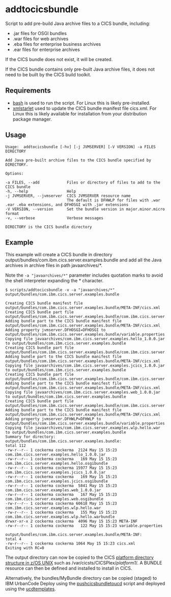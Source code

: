 # addtocicsbundle

Script to add pre-build Java archive files to a CICS bundle, including:

* .jar files for OSGI bundles
* .war files for web archives
* .eba files for enterprise business archives
* .ear files for enterprise archives
 
If the CICS bundle does not exist, it will be created.

If the CICS bundle contains only pre-built Java archive files, it does not need to be built by the CICS build toolkit.
 
## Requirements

* [bash](https://www.gnu.org/software/bash/bash.html?cm_mc_uid=33935548072714933125385&cm_mc_sid_50200000=1493879051&cm_mc_sid_52640000=1493879738#downloading) is used to run the script. For Linux this is likely pre-installed.
* [xmlstarlet](http://xmlstar.sourceforge.net/overview.php) used to update the CICS bundle manifest file cics.xml. For Linux this is likely available for installation from your distribution package manager.
 
## Usage
 
~~~~
Usage:	addtocicsbundle [-hv] [-j JVMSERVER] [-V VERSION] -a FILES DIRECTORY

Add Java pre-built archive files to the CICS bundle specified by DIRECTORY.

Options:

-a FILES, --add            Files or directory of files to add to the CICS bundle
-h, --help                 Help
-j JVMSERVER, --jvmserver  CICS JVMSERVER resource name
                           The default is DFHWLP for files with .war .ear .eba extensions, and DFHOSGI with .jar extensions
-V VERSION, --version      Set the bundle version in major.minor.micro format
-v, --verbose              Verbose messages

DIRECTORY is the CICS bundle directory
~~~~

## Example

This example will create a CICS bundle in directory output/bundles/com.ibm.cics.server.examples.bundle and add all the Java archives in archive files in path javaarchives/*.

Note the `-a "javaarchives/*"` parameter includes quotation marks to avoid the shell interpreter expanding the * character.

~~~~console
$ scripts/addtocicsbundle -v -a "javaarchives/*" output/bundles/com.ibm.cics.server.examples.bundle

Creating CICS bundle manifest file output/bundles/com.ibm.cics.server.examples.bundle/META-INF/cics.xml
Creating CICS bundle part file output/bundles/com.ibm.cics.server.examples.bundle/com.ibm.cics.server.examples.hello.osgibundle
Adding bundle part to the CICS bundle manifest file output/bundles/com.ibm.cics.server.examples.bundle/META-INF/cics.xml
Adding property jvmserver.DFHOSGI=DFHOSGI to output/bundles/com.ibm.cics.server.examples.bundle/variable.properties
Copying file javaarchives/com.ibm.cics.server.examples.hello_1.0.0.jar to output/bundles/com.ibm.cics.server.examples.bundle
Creating CICS bundle part file output/bundles/com.ibm.cics.server.examples.bundle/com.ibm.cics.server.examples.jcics.osgibundle
Adding bundle part to the CICS bundle manifest file output/bundles/com.ibm.cics.server.examples.bundle/META-INF/cics.xml
Copying file javaarchives/com.ibm.cics.server.examples.jcics_1.0.0.jar to output/bundles/com.ibm.cics.server.examples.bundle
Creating CICS bundle part file output/bundles/com.ibm.cics.server.examples.bundle/com.ibm.cics.server.examples.web.osgibundle
Adding bundle part to the CICS bundle manifest file output/bundles/com.ibm.cics.server.examples.bundle/META-INF/cics.xml
Copying file javaarchives/com.ibm.cics.server.examples.web_1.0.0.jar to output/bundles/com.ibm.cics.server.examples.bundle
Creating CICS bundle part file output/bundles/com.ibm.cics.server.examples.bundle/com.ibm.cics.server.examples.wlp.hello.warbundle
Adding bundle part to the CICS bundle manifest file output/bundles/com.ibm.cics.server.examples.bundle/META-INF/cics.xml
Adding property jvmserver.DFHWLP=DFHWLP to output/bundles/com.ibm.cics.server.examples.bundle/variable.properties
Copying file javaarchives/com.ibm.cics.server.examples.wlp.hello.war to output/bundles/com.ibm.cics.server.examples.bundle
Summary for directory:
output/bundles/com.ibm.cics.server.examples.bundle:
total 112
-rw-r--r-- 1 cockerma cockerma  2124 May 15 15:23 com.ibm.cics.server.examples.hello_1.0.0.jar
-rw-r--r-- 1 cockerma cockerma   169 May 15 15:23 com.ibm.cics.server.examples.hello.osgibundle
-rw-r--r-- 1 cockerma cockerma 15977 May 15 15:23 com.ibm.cics.server.examples.jcics_1.0.0.jar
-rw-r--r-- 1 cockerma cockerma   169 May 15 15:23 com.ibm.cics.server.examples.jcics.osgibundle
-rw-r--r-- 1 cockerma cockerma  5841 May 15 15:23 com.ibm.cics.server.examples.web_1.0.0.jar
-rw-r--r-- 1 cockerma cockerma   167 May 15 15:23 com.ibm.cics.server.examples.web.osgibundle
-rw-r--r-- 1 cockerma cockerma 60618 May 15 15:23 com.ibm.cics.server.examples.wlp.hello.war
-rw-r--r-- 1 cockerma cockerma   155 May 15 15:23 com.ibm.cics.server.examples.wlp.hello.warbundle
drwxr-xr-x 2 cockerma cockerma  4096 May 15 15:23 META-INF
-rw-r--r-- 1 cockerma cockerma   122 May 15 15:23 variable.properties

output/bundles/com.ibm.cics.server.examples.bundle/META-INF:
total 4
-rw-r--r-- 1 cockerma cockerma 1064 May 15 15:23 cics.xml
Exiting with RC=0
~~~~

The output directory can now be copied to the CICS [platform directory structure in z/OS UNIX](https://www.ibm.com/support/knowledgecenter/SSGMCP_5.3.0/com.ibm.cics.ts.productoverview.doc/concepts/platforms_directory_structure.html) such as /var/cicsts/CICSPlex/_platform1_/. A BUNDLE resource can then be defined and installed to install in CICS.

Alternatively, the bundles/MyBundle directory can be copied (staged) to IBM UrbanCode Deploy using the [pushcicsbundletoucd](../pushcicsbundletoucd) script and deployed using the [ucdtemplates](../ucdtemplates).

